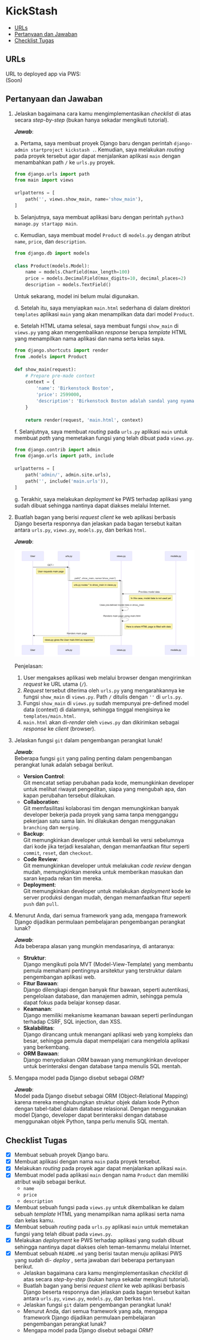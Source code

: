 # KickStash

-   [URLs](#URLs)
-   [Pertanyaan dan Jawaban](#Pertanyaan-dan-Jawaban)
-   [Checklist Tugas](#Checklist-Tugas)

## URLs

URL to deployed app via PWS:  
(Soon)

## Pertanyaan dan Jawaban

1. Jelaskan bagaimana cara kamu mengimplementasikan _checklist_ di atas secara _step-by-step_ (bukan hanya sekadar mengikuti tutorial).

    **_Jawab_**:

    a. Pertama, saya membuat proyek Django baru dengan perintah `django-admin startproject kickstash .`. Kemudian, saya melakukan _routing_ pada proyek tersebut agar dapat menjalankan aplikasi `main` dengan menambahkan path `/` ke `urls.py` proyek.

    ```python
    from django.urls import path
    from main import views

    urlpatterns = [
        path('', views.show_main, name='show_main'),
    ]
    ```

    b. Selanjutnya, saya membuat aplikasi baru dengan perintah `python3 manage.py startapp main`.

    c. Kemudian, saya membuat model `Product` di `models.py` dengan atribut `name`, `price`, dan `description`.

    ```python
    from django.db import models

    class Product(models.Model):
        name = models.CharField(max_length=100)
        price = models.DecimalField(max_digits=10, decimal_places=2)
        description = models.TextField()
    ```

    Untuk sekarang, model ini belum mulai digunakan.

    d. Setelah itu, saya menyiapkan `main.html` sederhana di dalam direktori `templates` aplikasi `main` yang akan menampilkan data dari model `Product`.

    e. Setelah HTML utama selesai, saya membuat fungsi `show_main` di `views.py` yang akan mengembalikan _response_ berupa _template_ HTML yang menampilkan nama aplikasi dan nama serta kelas saya.

    ```python
    from django.shortcuts import render
    from .models import Product

    def show_main(request):
        # Prepare pre-made context
        context = {
            'name': 'Birkenstock Boston',
            'price': 2599000,
            'description': 'Birkenstock Boston adalah sandal yang nyaman digunakan untuk berbagai aktivitas.'
        }

        return render(request, 'main.html', context)
    ```

    f. Selanjutnya, saya membuat _routing_ pada `urls.py` aplikasi `main` untuk membuat _path_ yang memetakan fungsi yang telah dibuat pada `views.py`.

    ```python
    from django.contrib import admin
    from django.urls import path, include

    urlpatterns = [
    	path('admin/', admin.site.urls),
    	path('', include('main.urls')),
    ]
    ```

    g. Terakhir, saya melakukan _deployment_ ke PWS terhadap aplikasi yang sudah dibuat sehingga nantinya dapat diakses melalui Internet.

2. Buatlah bagan yang berisi _request client_ ke web aplikasi berbasis Django beserta responnya dan jelaskan pada bagan tersebut kaitan antara `urls.py`, `views.py`, `models.py`, dan berkas `html`.

    **_Jawab_**:

    ![Diagram](diagrams/diagram.png)

    Penjelasan:

    1. User mengakses aplikasi web melalui browser dengan mengirimkan _request_ ke URL utama (`/`).
    2. _Request_ tersebut diterima oleh `urls.py` yang mengarahkannya ke fungsi `show_main` di `views.py`. Path `/` ditulis dengan `''` di `urls.py`.
    3. Fungsi `show_main` di `views.py` sudah mempunyai pre-defined model data (context) di dalamnya, sehingga tinggal mengisinya ke `templates/main.html`.
    4. `main.html` akan di-_render_ oleh `views.py` dan dikirimkan sebagai _response_ ke _client_ (browser).

3. Jelaskan fungsi `git` dalam pengembangan perangkat lunak!

    **_Jawab_**:  
    Beberapa fungsi `git` yang paling penting dalam pengembangan perangkat lunak adalah sebagai berikut.

    - **Version Control**:  
      Git mencatat setiap perubahan pada kode, memungkinkan developer untuk melihat riwayat pengeditan, siapa yang mengubah apa, dan kapan perubahan tersebut dilakukan.
    - **Collaboration**:  
      Git memfasilitasi kolaborasi tim dengan memungkinkan banyak developer bekerja pada proyek yang sama tanpa mengganggu pekerjaan satu sama lain. Ini dilakukan dengan menggunakan `branching` dan `merging`.
    - **Backup**:  
      Git memungkinkan developer untuk kembali ke versi sebelumnya dari kode jika terjadi kesalahan, dengan memanfaatkan fitur seperti `commit`, `reset`, dan `checkout`.
    - **Code Review**:  
      Git memungkinkan developer untuk melakukan _code review_ dengan mudah, memungkinkan mereka untuk memberikan masukan dan saran kepada rekan tim mereka.
    - **Deployment**:  
      Git memungkinkan developer untuk melakukan _deployment_ kode ke server produksi dengan mudah, dengan memanfaatkan fitur seperti `push` dan `pull`.

4. Menurut Anda, dari semua framework yang ada, mengapa framework Django dijadikan permulaan pembelajaran pengembangan perangkat lunak?

    **_Jawab_**:  
    Ada beberapa alasan yang mungkin mendasarinya, di antaranya:

    - **Struktur**:  
      Django mengikuti pola MVT (Model-View-Template) yang membantu pemula memahami pentingnya arsitektur yang terstruktur dalam pengembangan aplikasi web.
    - **Fitur Bawaan**:  
      Django dilengkapi dengan banyak fitur bawaan, seperti autentikasi, pengelolaan database, dan manajemen admin, sehingga pemula dapat fokus pada belajar konsep dasar.
    - **Keamanan**:  
      Django memiliki mekanisme keamanan bawaan seperti perlindungan terhadap CSRF, SQL injection, dan XSS.
    - **Skalabilitas**:  
      Django dirancang untuk menangani aplikasi web yang kompleks dan besar, sehingga pemula dapat mempelajari cara mengelola aplikasi yang berkembang.
    - **ORM Bawaan**:  
      Django menyediakan _ORM_ bawaan yang memungkinkan developer untuk berinteraksi dengan database tanpa menulis SQL mentah.

5. Mengapa model pada Django disebut sebagai _ORM_?

    **_Jawab_**:  
    Model pada Django disebut sebagai ORM (Object-Relational Mapping) karena mereka menghubungkan struktur objek dalam kode Python dengan tabel-tabel dalam database relasional. Dengan menggunakan model Django, developer dapat berinteraksi dengan database menggunakan objek Python, tanpa perlu menulis SQL mentah.

## Checklist Tugas

-   [x] Membuat sebuah proyek Django baru.
-   [x] Membuat aplikasi dengan nama `main` pada proyek tersebut.
-   [x] Melakukan _routing_ pada proyek agar dapat menjalankan aplikasi `main`.
-   [x] Membuat model pada aplikasi `main` dengan nama `Product` dan memiliki atribut wajib sebagai berikut.
    -   `name`
    -   `price`
    -   `description`
-   [x] Membuat sebuah fungsi pada `views.py` untuk dikembalikan ke dalam sebuah _template_ HTML yang menampilkan nama aplikasi serta nama dan kelas kamu.
-   [x] Membuat sebuah _routing_ pada `urls.py` aplikasi `main` untuk memetakan fungsi yang telah dibuat pada `views.py`.
-   [x] Melakukan _deployment_ ke PWS terhadap aplikasi yang sudah dibuat sehingga nantinya dapat diakses oleh teman-temanmu melalui Internet.
-   [x] Membuat sebuah `README.md` yang berisi tautan menuju aplikasi PWS yang sudah di- _deploy_ , serta jawaban dari beberapa pertanyaan berikut.
    -   Jelaskan bagaimana cara kamu mengimplementasikan _checklist_ di atas secara _step-by-step_ (bukan hanya sekadar mengikuti tutorial).
    -   Buatlah bagan yang berisi _request client_ ke web aplikasi berbasis Django beserta responnya dan jelaskan pada bagan tersebut kaitan antara `urls.py`, `views.py`, `models.py`, dan berkas `html`.
    -   Jelaskan fungsi `git` dalam pengembangan perangkat lunak!
    -   Menurut Anda, dari semua framework yang ada, mengapa framework Django dijadikan permulaan pembelajaran pengembangan perangkat lunak?
    -   Mengapa model pada Django disebut sebagai _ORM_?
